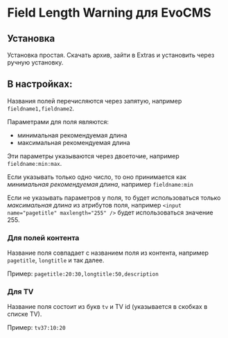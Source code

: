 # Field Length Warning для EvoCMS

## Установка

Установка простая. Скачать архив, зайти в Extras и установить через ручную установку.

## В настройках:

Названия полей перечисляются через запятую, например `fieldname1,fieldname2`.

Параметрами для поля являются:

- минимальная рекомендуемая длина
- максимальная рекомендуемая длина

Эти параметры указываются через двоеточие, например `fieldname:min:max`.

Если указывать только одно число, то оно принимается как _минимальная рекомендуемая длина_, например `fieldname:min`

Если не указывать параметров у поля, то будет использоваться только _максимальная длина_ из атрибутов поля, например `<input name="pagetitle" maxlength="255" />` будет использоваться значение 255.

### Для полей контента

Название поля совпадает с названием поля из контента, например `pagetitle`, `longtitle` и так далее.

Пример: `pagetitle:20:30,longtitle:50,description`

### Для TV

Название поля состоит из букв `tv` и TV id (указывается в скобках в списке TV).

Пример: `tv37:10:20`
